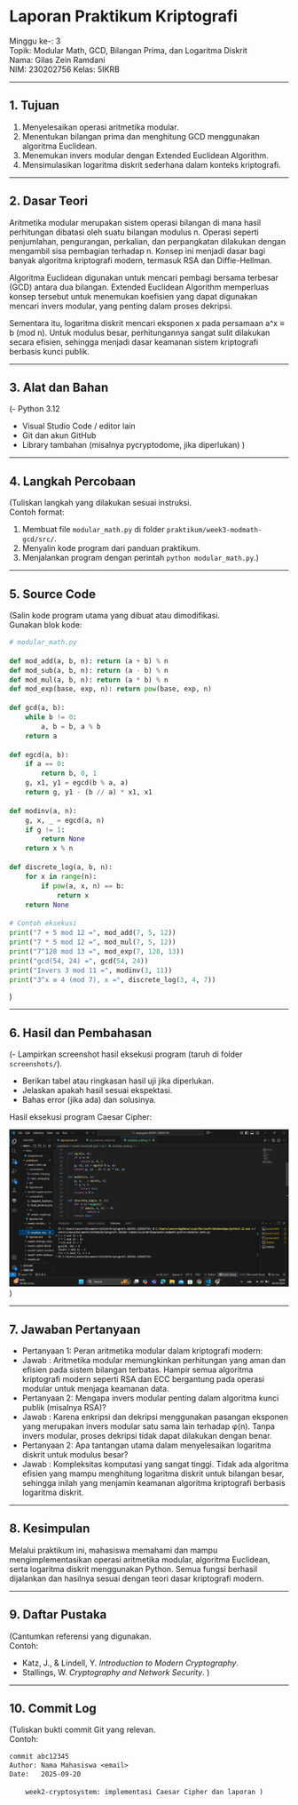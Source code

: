 # Laporan Praktikum Kriptografi
Minggu ke-: 3  
Topik: Modular Math, GCD, Bilangan Prima, dan Logaritma Diskrit  
Nama: Gilas Zein Ramdani  
NIM: 230202756
Kelas: 5IKRB 

---

## 1. Tujuan
1.  Menyelesaikan operasi aritmetika modular.
2.  Menentukan bilangan prima dan menghitung GCD menggunakan algoritma Euclidean.
3.  Menemukan invers modular dengan Extended Euclidean Algorithm.
4.  Mensimulasikan logaritma diskrit sederhana dalam konteks kriptografi.

---

## 2. Dasar Teori
Aritmetika modular merupakan sistem operasi bilangan di mana hasil perhitungan dibatasi oleh suatu bilangan modulus n. Operasi seperti penjumlahan, pengurangan, perkalian, dan perpangkatan dilakukan dengan mengambil sisa pembagian terhadap n. Konsep ini menjadi dasar bagi banyak algoritma kriptografi modern, termasuk RSA dan Diffie-Hellman.

Algoritma Euclidean digunakan untuk mencari pembagi bersama terbesar (GCD) antara dua bilangan. Extended Euclidean Algorithm memperluas konsep tersebut untuk menemukan koefisien yang dapat digunakan mencari invers modular, yang penting dalam proses dekripsi.

Sementara itu, logaritma diskrit mencari eksponen x pada persamaan a^x ≡ b (mod n). Untuk modulus besar, perhitungannya sangat sulit dilakukan secara efisien, sehingga menjadi dasar keamanan sistem kriptografi berbasis kunci publik.

---

## 3. Alat dan Bahan
(- Python 3.12  
- Visual Studio Code / editor lain  
- Git dan akun GitHub  
- Library tambahan (misalnya pycryptodome, jika diperlukan)  )

---

## 4. Langkah Percobaan
(Tuliskan langkah yang dilakukan sesuai instruksi.  
Contoh format:
1. Membuat file `modular_math.py` di folder `praktikum/week3-modmath-gcd/src/`.
2. Menyalin kode program dari panduan praktikum.
3. Menjalankan program dengan perintah `python modular_math.py`.)

---

## 5. Source Code
(Salin kode program utama yang dibuat atau dimodifikasi.  
Gunakan blok kode:

```python
# modular_math.py

def mod_add(a, b, n): return (a + b) % n
def mod_sub(a, b, n): return (a - b) % n
def mod_mul(a, b, n): return (a * b) % n
def mod_exp(base, exp, n): return pow(base, exp, n)

def gcd(a, b):
    while b != 0:
        a, b = b, a % b
    return a

def egcd(a, b):
    if a == 0:
        return b, 0, 1
    g, x1, y1 = egcd(b % a, a)
    return g, y1 - (b // a) * x1, x1

def modinv(a, n):
    g, x, _ = egcd(a, n)
    if g != 1:
        return None
    return x % n

def discrete_log(a, b, n):
    for x in range(n):
        if pow(a, x, n) == b:
            return x
    return None

# Contoh eksekusi
print("7 + 5 mod 12 =", mod_add(7, 5, 12))
print("7 * 5 mod 12 =", mod_mul(7, 5, 12))
print("7^128 mod 13 =", mod_exp(7, 128, 13))
print("gcd(54, 24) =", gcd(54, 24))
print("Invers 3 mod 11 =", modinv(3, 11))
print("3^x ≡ 4 (mod 7), x =", discrete_log(3, 4, 7))

```
)

---

## 6. Hasil dan Pembahasan
(- Lampirkan screenshot hasil eksekusi program (taruh di folder `screenshots/`).  
- Berikan tabel atau ringkasan hasil uji jika diperlukan.  
- Jelaskan apakah hasil sesuai ekspektasi.  
- Bahas error (jika ada) dan solusinya. 

Hasil eksekusi program Caesar Cipher:

![Hasil Eksekusi](screenshots/hasil.png)
)

---

## 7. Jawaban Pertanyaan
- Pertanyaan 1: Peran aritmetika modular dalam kriptografi modern:
- Jawab       : Aritmetika modular memungkinkan perhitungan yang aman dan efisien pada sistem bilangan terbatas. Hampir semua algoritma kriptografi modern seperti RSA dan ECC bergantung pada operasi modular untuk menjaga keamanan data.
- Pertanyaan 2: Mengapa invers modular penting dalam algoritma kunci publik (misalnya RSA)?
- Jawab       : Karena enkripsi dan dekripsi menggunakan pasangan eksponen yang merupakan invers modular satu sama lain terhadap φ(n). Tanpa invers modular, proses dekripsi tidak dapat dilakukan dengan benar.
- Pertanyaan 2: Apa tantangan utama dalam menyelesaikan logaritma diskrit untuk modulus besar?
- Jawab       : Kompleksitas komputasi yang sangat tinggi. Tidak ada algoritma efisien yang mampu menghitung logaritma diskrit untuk bilangan besar, sehingga inilah yang menjamin keamanan algoritma kriptografi berbasis logaritma diskrit.
---

## 8. Kesimpulan
Melalui praktikum ini, mahasiswa memahami dan mampu mengimplementasikan operasi aritmetika modular, algoritma Euclidean, serta logaritma diskrit menggunakan Python. Semua fungsi berhasil dijalankan dan hasilnya sesuai dengan teori dasar kriptografi modern.

---

## 9. Daftar Pustaka
(Cantumkan referensi yang digunakan.  
Contoh:  
- Katz, J., & Lindell, Y. *Introduction to Modern Cryptography*.  
- Stallings, W. *Cryptography and Network Security*.  )

---

## 10. Commit Log
(Tuliskan bukti commit Git yang relevan.  
Contoh:
```
commit abc12345
Author: Nama Mahasiswa <email>
Date:   2025-09-20

    week2-cryptosystem: implementasi Caesar Cipher dan laporan )
```
